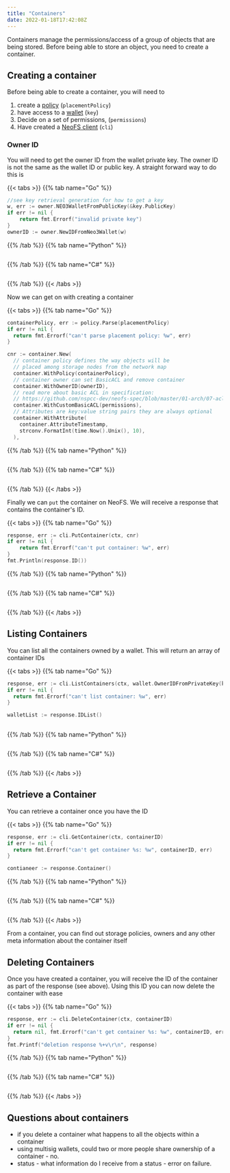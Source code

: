 ```yaml
---
title: "Containers"
date: 2022-01-18T17:42:08Z
---
```


Containers manage the permissions/access of a group of objects that are being stored. Before being able to store an object, you need to create a container.

## Creating a container

Before being able to create a container, you will need to 

1. create a [policy](/neo-docs/examples/policies) (`placementPolicy`)
2. have access to a [wallet](/neo-docs/examples/wallets) (`key`)
3. Decide on a set of permissions, (`permissions`)
4. Have created a [NeoFS client](/neo-docs/examples/clients) (`cli`)

### Owner ID

You will need to get the owner ID from the wallet private key. The owner ID is not the same as the wallet ID or public key. A straight forward way to do this is

{{< tabs >}}
{{% tab name="Go" %}}
```go
//see key retrieval generation for how to get a key
w, err := owner.NEO3WalletFromPublicKey(&key.PublicKey)
if err != nil {
    return fmt.Errorf("invalid private key")
}
ownerID := owner.NewIDFromNeo3Wallet(w)
```
{{% /tab %}}
{{% tab name="Python" %}}
```python

```
{{% /tab %}}
{{% tab name="C#" %}}
```c#

```
{{% /tab %}}
{{< /tabs >}}

Now we can get on with creating a container

{{< tabs >}}
{{% tab name="Go" %}}
```go
containerPolicy, err := policy.Parse(placementPolicy)
if err != nil {
  return fmt.Errorf("can't parse placement policy: %w", err)
}

cnr := container.New(
  // container policy defines the way objects will be
  // placed among storage nodes from the network map
  container.WithPolicy(containerPolicy),
  // container owner can set BasicACL and remove container
  container.WithOwnerID(ownerID),
  // read more about basic ACL in specification:
  // https://github.com/nspcc-dev/neofs-spec/blob/master/01-arch/07-acl.md
  container.WithCustomBasicACL(permissions),
  // Attributes are key:value string pairs they are always optional
  container.WithAttribute(
    container.AttributeTimestamp,
    strconv.FormatInt(time.Now().Unix(), 10),
  ),

```
{{% /tab %}}
{{% tab name="Python" %}}
```python

```
{{% /tab %}}
{{% tab name="C#" %}}
```c#

```
{{% /tab %}}
{{< /tabs >}}

Finally we can `put` the container on NeoFS. We will receive a response that contains the container's ID.

{{< tabs >}}
{{% tab name="Go" %}}
```go
response, err := cli.PutContainer(ctx, cnr)
if err != nil {
	return fmt.Errorf("can't put container: %w", err) 
}
fmt.Println(response.ID())
```
{{% /tab %}}
{{% tab name="Python" %}}
```python

```
{{% /tab %}}
{{% tab name="C#" %}}
```c#

```
{{% /tab %}}
{{< /tabs >}}

## Listing Containers

You can list all the containers owned by a wallet. This will return an array of container IDs

{{< tabs >}}
{{% tab name="Go" %}}
```go
response, err := cli.ListContainers(ctx, wallet.OwnerIDFromPrivateKey(key))
if err != nil {
  return fmt.Errorf("can't list container: %w", err)
}

walletList := response.IDList()
	
```
{{% /tab %}}
{{% tab name="Python" %}}
```python

```
{{% /tab %}}
{{% tab name="C#" %}}
```c#

```
{{% /tab %}}
{{< /tabs >}}

## Retrieve a Container

You can retrieve a container once you have the ID

{{< tabs >}}
{{% tab name="Go" %}}
```go
response, err := cli.GetContainer(ctx, containerID)
if err != nil {
  return fmt.Errorf("can't get container %s: %w", containerID, err)
}

contianeer := response.Container()
```
{{% /tab %}}
{{% tab name="Python" %}}
```python

```
{{% /tab %}}
{{% tab name="C#" %}}
```c#

```
{{% /tab %}}
{{< /tabs >}}

From a container, you can find out storage policies, owners and any other meta information about the container itself

## Deleting Containers

Once you have created a container, you will receive the ID of the container as part of the response (see above). Using this ID you can now delete the container with ease 

{{< tabs >}}
{{% tab name="Go" %}}
```go
response, err := cli.DeleteContainer(ctx, containerID)
if err != nil {
  return nil, fmt.Errorf("can't get container %s: %w", containerID, err)
}
fmt.Printf("deletion response %+v\r\n", response)
```
{{% /tab %}}
{{% tab name="Python" %}}
```python

```
{{% /tab %}}
{{% tab name="C#" %}}
```c#

```
{{% /tab %}}
{{< /tabs >}}

## Questions about containers

* if you delete a container what happens to all the objects within a container
* using multisig wallets, could two or more people share ownership of a container - no.
* status - what information do I receive from a status - error on failure.
